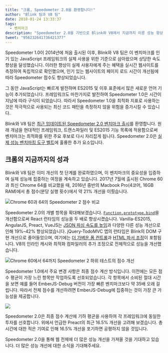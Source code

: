 ```yaml
---
title: "크롬, Speedometer 2.0을 환영합니다!"
author: "Blink 팀과 V8 팀"
date: 2018-01-24 13:33:37
tags:
  - 벤치마크
description: "Speedometer 2.0을 기반으로 Blink와 V8에서 지금까지 이룬 성능 향상에 대한 개요입니다."
tweet: "956232641736421377"
---
```

Speedometer 1.0이 2014년에 처음 출시된 이후, Blink와 V8 팀은 이 벤치마크를 인기 있는 JavaScript 프레임워크의 실제 사용을 위한 기준으로 삼아왔으며 상당한 속도 향상을 달성했습니다. 이러한 향상이 실제 사용자에게 주는 혜택을 실시간 웹사이트를 측정하여 독립적으로 확인했으며, 인기 있는 웹사이트의 페이지 로드 시간이 개선됨에 따라 Speedometer 점수도 향상되었습니다.

<!--truncate-->
그 동안 JavaScript는 빠르게 발전하며 ES2015 및 이후 표준에서 많은 새로운 언어 기능이 추가되었습니다. 프레임워크도 마찬가지로 발전하여 Speedometer 1.0은 시간이 지남에 따라 구식이 되었습니다. 따라서 Speedometer 1.0을 최적화 지표로 사용하는 것은 적극적으로 사용되는 최신 코드 패턴을 측정하지 않을 위험을 증가시킬 수 있습니다.

Blink와 V8 팀은 [최근 업데이트된 Speedometer 2.0 벤치마크 출시](https://webkit.org/blog/8063/speedometer-2-0-a-benchmark-for-modern-web-app-responsiveness/)를 환영합니다. 원래 개념을 현대적인 프레임워크, 트랜스파일러 및 ES2015 기능 목록에 적용함으로써 벤치마크는 최적화를 위한 주요 후보로 다시 자리잡게 됩니다. Speedometer 2.0은 [실제 성능 벤치마킹 도구 벨트](/blog/real-world-performance)에 훌륭한 추가 요소입니다.

## 크롬의 지금까지의 성과

Blink와 V8 팀은 이미 개선의 첫 단계를 완료하였으며, 이 벤치마크의 중요성을 입증하며 실제 성능에 집중하는 여정을 계속하고 있습니다. 2017년 7월에 출시된 Chrome 60과 최신 Chrome 64를 비교했을 때, 2016년 중반의 Macbook Pro(4코어, 16GB RAM)에서 총 점수(분당 실행 횟수)에서 약 21% 개선을 이뤘습니다.

![Chrome 60과 64의 Speedometer 2 점수 비교](/_img/speedometer-2/scores.png)

Speedometer 2.0의 개별 항목을 확대해보겠습니다. [`Function.prototype.bind`](https://chromium.googlesource.com/v8/v8/+/808dc8cff3f6530a627ade106cbd814d16a10a18)을 개선함으로써 React 런타임의 성능을 두 배로 향상시켰습니다. Vanilla-ES2015, AngularJS, Preact, VueJS는 [JSON 파싱 속도를 높임](https://chromium-review.googlesource.com/c/v8/v8/+/700494)과 다양한 다른 성능 개선으로 인해 19%–42% 향상되었습니다. jQuery-TodoMVC 앱의 런타임은 Blink의 DOM 구현 개선으로 줄어들었으며, 여기에는 [더 가벼운 폼 컨트롤](https://chromium.googlesource.com/chromium/src/+/f610be969095d0af8569924e7d7780b5a6a890cd)과 [HTML 파서 조정](https://chromium.googlesource.com/chromium/src/+/6dd09a38aaae9c15adf5aad966f761f180bf1cef)이 포함됩니다. V8의 인라인 캐시와 최적화 컴파일러의 추가 조정으로 전체적으로 성능을 개선했습니다.

![Chrome 60에서 64까지 Speedometer 2 하위 테스트의 점수 개선](/_img/speedometer-2/improvements.png)

Speedometer 1.0에서 주요 변경 사항은 최종 점수 계산 방식입니다. 이전에는 모든 점수 평균이 가장 느린 항목만 작업하도록 선호되었습니다. 각 항목에서 소비된 절대 시간을 보면 예를 들어 EmberJS-Debug 버전이 가장 빠른 벤치마크보다 약 35배 오래 걸립니다. 따라서 전체 점수를 개선하려면 EmberJS-Debug에 집중하는 것이 가장 큰 가능성을 제공합니다.

![](/_img/speedometer-2/time.png)

Speedometer 2.0은 최종 점수 계산에 기하 평균을 사용하여 각 프레임워크에 동일한 투자를 선호합니다. 위에서 언급한 Preact의 최근 16.5% 개선을 고려해 보겠습니다. 총 시간에 대한 적은 기여로 인해 16.5% 개선을 포기하면 공평하지 않을 것입니다.

Speedometer 2.0을 통해 웹 전체에 더 많은 성능 개선을 가져올 것을 기대하고 있습니다. 더 많은 성능 개선에 대한 소식을 기대해주세요.
